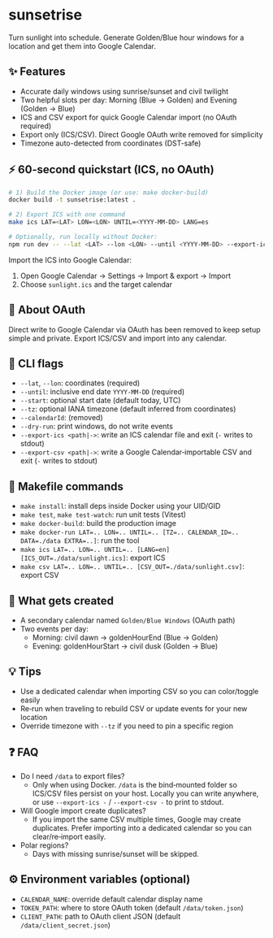 # sunsetrise

Turn sunlight into schedule. Generate Golden/Blue hour windows for a location and get them into Google Calendar.

## ✨ Features

- Accurate daily windows using sunrise/sunset and civil twilight
- Two helpful slots per day: Morning (Blue → Golden) and Evening (Golden → Blue)
- ICS and CSV export for quick Google Calendar import (no OAuth required)
- Export only (ICS/CSV). Direct Google OAuth write removed for simplicity
- Timezone auto-detected from coordinates (DST-safe)

## ⚡ 60‑second quickstart (ICS, no OAuth)

```bash
# 1) Build the Docker image (or use: make docker-build)
docker build -t sunsetrise:latest .

# 2) Export ICS with one command
make ics LAT=<LAT> LON=<LON> UNTIL=<YYYY-MM-DD> LANG=es

# Optionally, run locally without Docker:
npm run dev -- --lat <LAT> --lon <LON> --until <YYYY-MM-DD> --export-ics ./sunlight.ics
```

Import the ICS into Google Calendar:

1. Open Google Calendar → Settings → Import & export → Import
2. Choose `sunlight.ics` and the target calendar

## 🔐 About OAuth

Direct write to Google Calendar via OAuth has been removed to keep setup simple and private. Export ICS/CSV and import into any calendar.

## 🧭 CLI flags

- `--lat`, `--lon`: coordinates (required)
- `--until`: inclusive end date `YYYY-MM-DD` (required)
- `--start`: optional start date (default today, UTC)
- `--tz`: optional IANA timezone (default inferred from coordinates)
- `--calendarId`: (removed)
- `--dry-run`: print windows, do not write events
- `--export-ics <path|->`: write an ICS calendar file and exit (`-` writes to stdout)
- `--export-csv <path|->`: write a Google Calendar‑importable CSV and exit (`-` writes to stdout)

## 🧰 Makefile commands

- `make install`: install deps inside Docker using your UID/GID
- `make test`, `make test-watch`: run unit tests (Vitest)
- `make docker-build`: build the production image
- `make docker-run LAT=.. LON=.. UNTIL=.. [TZ=.. CALENDAR_ID=.. DATA=./data EXTRA=..]`: run the tool
- `make ics LAT=.. LON=.. UNTIL=.. [LANG=en] [ICS_OUT=./data/sunlight.ics]`: export ICS
- `make csv LAT=.. LON=.. UNTIL=.. [CSV_OUT=./data/sunlight.csv]`: export CSV

## 📅 What gets created

- A secondary calendar named `Golden/Blue Windows` (OAuth path)
- Two events per day:
  - Morning: civil dawn → goldenHourEnd (Blue → Golden)
  - Evening: goldenHourStart → civil dusk (Golden → Blue)

## 💡 Tips

- Use a dedicated calendar when importing CSV so you can color/toggle easily
- Re‑run when traveling to rebuild CSV or update events for your new location
- Override timezone with `--tz` if you need to pin a specific region

## ❓ FAQ

- Do I need `/data` to export files?
  - Only when using Docker. `/data` is the bind‑mounted folder so ICS/CSV files persist on your host. Locally you can write anywhere, or use `--export-ics -` / `--export-csv -` to print to stdout.
- Will Google import create duplicates?
  - If you import the same CSV multiple times, Google may create duplicates. Prefer importing into a dedicated calendar so you can clear/re‑import easily.
- Polar regions?
  - Days with missing sunrise/sunset will be skipped.

## ⚙️ Environment variables (optional)

- `CALENDAR_NAME`: override default calendar display name
- `TOKEN_PATH`: where to store OAuth token (default `/data/token.json`)
- `CLIENT_PATH`: path to OAuth client JSON (default `/data/client_secret.json`)
